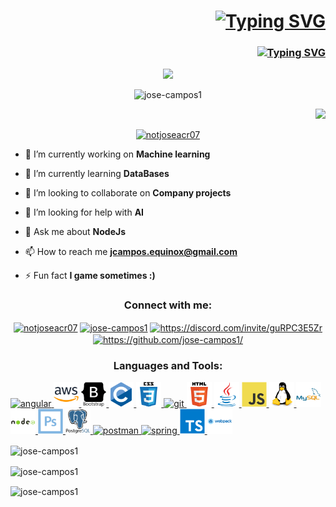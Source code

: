 <h1 align="right"><a href="https://git.io/typing-svg"><img src="https://readme-typing-svg.demolab.com?font=Tilt+Prism&pause=1000&color=F71340&width=435&lines=Hello+%F0%9F%91%8B+.+++.+++.+++++%F0%9D%99%AC%F0%9D%99%9A%F0%9D%99%A1%F0%9D%99%98%F0%9D%99%A4%F0%9D%99%A2%F0%9D%99%9A++++%F0%9F%98%83" alt="Typing SVG" /></a></h1>

<h3 align="right"><a href="https://git.io/typing-svg"><img src="https://readme-typing-svg.demolab.com?font=Fira+Code&pause=1000&color=F71340&width=435&lines=%EF%BD%83%EF%BD%8F%EF%BD%84%EF%BD%89%EF%BD%8E%EF%BD%87%EF%BC%8E%EF%BC%8E%EF%BC%8E%E3%80%80%E3%82%B1%E3%81%A0%E3%83%89" alt="Typing SVG" /></a></h3>

<p align="center"> <img src="https://user-images.githubusercontent.com/106594685/225014000-dd2ebecc-962d-496a-83dc-d681b9495879.gif"> </a></p>
   
<!--
![giphy](https://user-images.githubusercontent.com/106594685/225014000-dd2ebecc-962d-496a-83dc-d681b9495879.gif)
-->

<p align="center"> <img src="https://komarev.com/ghpvc/?username=jose-campos1&label=Profile%20views&color=0e75b6&style=flat" alt="jose-campos1" /> </p>

<p align="right" <a href="https://github-profile-trophy.vercel.app/?username=jose-campos1&theme=onedark&title=MultiLanguage,Commits,Repositories"> <img src="https://github-profile-trophy.vercel.app/?username=jose-campos1&theme=onedark&title=MultiLanguage,Commits,Repositories" /></a></p>


 <!--
![trophy](https://github-profile-trophy.vercel.app/?username=jose-campos1&theme=onedark&title=MultiLanguage,Commits,Repositories)
-->


<!--<p align="left"> <a href="https://github.com/ryo-ma/github-profile-trophy"><img src="https://github-profile-trophy.vercel.app/?username=jose-campos1" alt="jose-campos1" /></a> </p>-->

<p align="center"> <a href="https://twitter.com/notjoseacr07" target="blank"><img src="https://img.shields.io/twitter/follow/notjoseacr07?logo=twitter&style=for-the-badge" alt="notjoseacr07" /></a> </p>

- 🔭 I’m currently working on **Machine learning**

- 🌱 I’m currently learning **DataBases**

- 👯 I’m looking to collaborate on **Company projects**

- 🤝 I’m looking for help with **AI**

- 💬 Ask me about **NodeJs**

- 📫 How to reach me **jcampos.equinox@gmail.com**

- ⚡ Fun fact **I game sometimes :)**

<h3 align="center">Connect with me:</h3>
<p align="center">
<a href="https://twitter.com/notjoseacr07" target="blank"><img align="center" src="https://raw.githubusercontent.com/rahuldkjain/github-profile-readme-generator/master/src/images/icons/Social/twitter.svg" alt="notjoseacr07" height="30" width="40" /></a>
<a href="https://linkedin.com/in/jose-campos1" target="blank"><img align="center" src="https://raw.githubusercontent.com/rahuldkjain/github-profile-readme-generator/master/src/images/icons/Social/linked-in-alt.svg" alt="jose-campos1" height="30" width="40" /></a>
<a href="https://discord.gg/https://discord.com/invite/guRPC3E5Zr" target="blank"><img align="center" src="https://raw.githubusercontent.com/rahuldkjain/github-profile-readme-generator/master/src/images/icons/Social/discord.svg" alt="https://discord.com/invite/guRPC3E5Zr" height="30" width="40" /></a>
<a href="https://github.com/jose-campos1/" target="blank"><img align="center" src="https://raw.githubusercontent.com/rahuldkjain/github-profile-readme-generator/master/src/images/icons/Social/github.svg" alt="https://github.com/jose-campos1/" height="30" width="40" /></a>
</p>

<h3 align="center">Languages and Tools:</h3>
<p align="left"> <a href="https://angular.io" target="_blank" rel="noreferrer"> <img src="https://angular.io/assets/images/logos/angular/angular.svg" alt="angular" width="40" height="40"/> </a> <a href="https://aws.amazon.com" target="_blank" rel="noreferrer"> <img src="https://raw.githubusercontent.com/devicons/devicon/master/icons/amazonwebservices/amazonwebservices-original-wordmark.svg" alt="aws" width="40" height="40"/> </a> <a href="https://getbootstrap.com" target="_blank" rel="noreferrer"> <img src="https://raw.githubusercontent.com/devicons/devicon/master/icons/bootstrap/bootstrap-plain-wordmark.svg" alt="bootstrap" width="40" height="40"/> </a> <a href="https://www.cprogramming.com/" target="_blank" rel="noreferrer"> <img src="https://raw.githubusercontent.com/devicons/devicon/master/icons/c/c-original.svg" alt="c" width="40" height="40"/> </a> <a href="https://www.w3schools.com/css/" target="_blank" rel="noreferrer"> <img src="https://raw.githubusercontent.com/devicons/devicon/master/icons/css3/css3-original-wordmark.svg" alt="css3" width="40" height="40"/> </a> <a href="https://git-scm.com/" target="_blank" rel="noreferrer"> <img src="https://www.vectorlogo.zone/logos/git-scm/git-scm-icon.svg" alt="git" width="40" height="40"/> </a> <a href="https://www.w3.org/html/" target="_blank" rel="noreferrer"> <img src="https://raw.githubusercontent.com/devicons/devicon/master/icons/html5/html5-original-wordmark.svg" alt="html5" width="40" height="40"/> </a> <a href="https://www.java.com" target="_blank" rel="noreferrer"> <img src="https://raw.githubusercontent.com/devicons/devicon/master/icons/java/java-original.svg" alt="java" width="40" height="40"/> </a> <a href="https://developer.mozilla.org/en-US/docs/Web/JavaScript" target="_blank" rel="noreferrer"> <img src="https://raw.githubusercontent.com/devicons/devicon/master/icons/javascript/javascript-original.svg" alt="javascript" width="40" height="40"/> </a> <a href="https://www.linux.org/" target="_blank" rel="noreferrer"> <img src="https://raw.githubusercontent.com/devicons/devicon/master/icons/linux/linux-original.svg" alt="linux" width="40" height="40"/> </a> <a href="https://www.mysql.com/" target="_blank" rel="noreferrer"> <img src="https://raw.githubusercontent.com/devicons/devicon/master/icons/mysql/mysql-original-wordmark.svg" alt="mysql" width="40" height="40"/> </a> <a href="https://nodejs.org" target="_blank" rel="noreferrer"> <img src="https://raw.githubusercontent.com/devicons/devicon/master/icons/nodejs/nodejs-original-wordmark.svg" alt="nodejs" width="40" height="40"/> </a> <a href="https://www.photoshop.com/en" target="_blank" rel="noreferrer"> <img src="https://raw.githubusercontent.com/devicons/devicon/master/icons/photoshop/photoshop-line.svg" alt="photoshop" width="40" height="40"/> </a> <a href="https://www.postgresql.org" target="_blank" rel="noreferrer"> <img src="https://raw.githubusercontent.com/devicons/devicon/master/icons/postgresql/postgresql-original-wordmark.svg" alt="postgresql" width="40" height="40"/> </a> <a href="https://postman.com" target="_blank" rel="noreferrer"> <img src="https://www.vectorlogo.zone/logos/getpostman/getpostman-icon.svg" alt="postman" width="40" height="40"/> </a> <a href="https://spring.io/" target="_blank" rel="noreferrer"> <img src="https://www.vectorlogo.zone/logos/springio/springio-icon.svg" alt="spring" width="40" height="40"/> </a> <a href="https://www.typescriptlang.org/" target="_blank" rel="noreferrer"> <img src="https://raw.githubusercontent.com/devicons/devicon/master/icons/typescript/typescript-original.svg" alt="typescript" width="40" height="40"/> </a> <a href="https://webpack.js.org" target="_blank" rel="noreferrer"> <img src="https://raw.githubusercontent.com/devicons/devicon/d00d0969292a6569d45b06d3f350f463a0107b0d/icons/webpack/webpack-original-wordmark.svg" alt="webpack" width="40" height="40"/> </a> </p>

<p><img align="center" src="https://github-readme-stats.vercel.app/api/top-langs?username=jose-campos1&show_icons=true&locale=en&layout=compact" alt="jose-campos1" /></p>
<p><img align="center" src="https://github-readme-stats.vercel.app/api?username=jose-campos1&show_icons=true&locale=en" alt="jose-campos1" /></p>
<p><img align="center" src="https://github-readme-streak-stats.herokuapp.com/?user=jose-campos1&" alt="jose-campos1" /></p>
